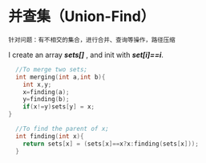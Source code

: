 # 并查集（Union-Find）

`针对问题：有不相交的集合，进行合并、查询等操作，路径压缩`


I create an array ***sets[]*** , and init with ***set[i]==i***.

```C++
  //To merge two sets;
  int merging(int a,int b){
    int x,y;
    x=finding(a);
    y=finding(b);
    if(x!=y)sets[y] = x;
}
```

```C++
  //To find the parent of x;
  int finding(int x){
    return sets[x] = (sets[x]==x?x:finding(sets[x]));
  }
```


